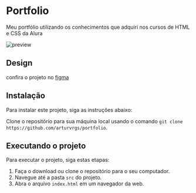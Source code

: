 # Portfolio

Meu portfólio utilizando os conhecimentos que adquiri nos cursos de HTML e CSS da Alura

![preview](https://github.com/arturvrgs/portfolio/blob/main/preview.png)

## Design

confira o projeto no [figma](https://www.figma.com/file/vgvjOOiynqLAlJ7rK2DfPC/Portfolio?type=design&node-id=0-1)

## Instalação

Para instalar este projeto, siga as instruções abaixo:

Clone o repositório para sua máquina local usando o comando `git clone https://github.com/arturvrgs/portfolio`.

## Executando o projeto

Para executar o projeto, siga estas etapas:

1. Faça o download ou clone o repositório para o seu computador.
2. Navegue até a pasta `src` do projeto.
3. Abra o arquivo `index.html` em um navegador da web.
